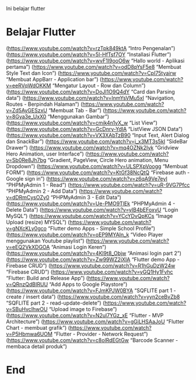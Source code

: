 Ini belajar flutter

# Belajar Flutter
(https://www.youtube.com/watch?v=rzTpk849ktA “Intro Pengenalan”)
(https://www.youtube.com/watch?v=5l-HfTsf7OY “Installasi Flutter”)
(https://www.youtube.com/watch?v=wvF1I9ooO6w “Hallo world - Aplikasi pertama”)
(https://www.youtube.com/watch?v=odD8pYsF5e8 “Membuat Style Text dan Icon”)
(https://www.youtube.com/watch?v=CpI75tyairw “Membuat AppBarr - Application bar”)
(https://www.youtube.com/watch?v=eeRVqWdOKKM “Mengatur Layout - Row dan Column”)
(https://www.youtube.com/watch?v=DoJI1O9Q4dY “Card dan Parsing data”)
(https://www.youtube.com/watch?v=InmYsVMu5xI “Navigation, Routes - Berpindah Halaman”)
(https://www.youtube.com/watch?v=Zd5AyGESzxU “Membuat Tab - Bar”)
(https://www.youtube.com/watch?v=8Gya3e_UxX0 “Menggunakan Gambar”)
(https://www.youtube.com/watch?v=cmik4n1vX_w “List View”)
(https://www.youtube.com/watch?v=GcDnry-YdIA “ListView JSON Data”)
(https://www.youtube.com/watch?v=VX3XAbTzB90 “Input Text, Alert Dialog dan SnackBar”)
(https://www.youtube.com/watch?v=j_x3MT3s5kI “SideBar Drawer”)
(https://www.youtube.com/watch?v=mq4OZNk2Iyk “Gridview Hero Animation, user Interface”)
(https://www.youtube.com/watch?v=Sb0Re8Jh7bg “Gradient, PageView, Circle Hero animation, Menu Dropdown”)
(https://www.youtube.com/watch?v=ULSPXpVoogg “Membuat FORM”)
(https://www.youtube.com/watch?v=KtGf38NcQtQ “Firebase auth - Google sign in”)
(https://www.youtube.com/watch?v=z6qA9Ve7eyI “PHPMyAdmin 1 - Read”)
(https://www.youtube.com/watch?v=uR-9VG7Pfcc “PHPMyAdmin 2 - Add Data”)
(https://www.youtube.com/watch?v=dDRmCysOZy0 “PHPMyAdmin 3 - Edit Data”)
(https://www.youtube.com/watch?v=Ue-PMO9TlEk “PHPMyAdmin 4 - Delete Data”)
(https://www.youtube.com/watch?v=yIB4bEFoxyU “Login MySQL”)
(https://www.youtube.com/watch?v=YCcYDvQpKCs “Image Upload (resize) MYSQL”)
(https://www.youtube.com/watch?v=gNXcKLy0gco “Flutter demo Apps - Simple School Profile”)
(https://www.youtube.com/watch?v=oEP9MYAIn_k “Video Player menggunakan Youtube playlist”)
(https://www.youtube.com/watch?v=eEQ2VkXDGOA “Animasi Login Keren”)
(https://www.youtube.com/watch?v=4Kl9t8_Objw “Animasi login part 2”)
(https://www.youtube.com/watch?v=Zw99WZ2jXIA “Flutter demo App - Firebase CRUD”)
(https://www.youtube.com/watch?v=R1hGuDzW24w “Firebase CRUD”)
(https://www.youtube.com/watch?v=yGQ1Hy1Fvhc “Flutter: Build and Release App”)
(https://www.youtube.com/watch?v=QRnzQdBIRUU “Add Apps to Google Playstore”)
(https://www.youtube.com/watch?v=FJmKPJW0BYA “SQFLITE part 1 - create / insert data”)
(https://www.youtube.com/watch?v=yyn2ceBvZb8 “SQFLITE part 2 - read-update-delete”)
(https://www.youtube.com/watch?v=SBuHvcIhwOU “Upload image to Firebase”)
(https://www.youtube.com/watch?v=N2ul7YGz_xE “Flutter - MVP Architecture”)
(https://www.youtube.com/watch?v=gGiLHSAaJoU “Flutter Chart - membuat grafik”)
(https://www.youtube.com/watch?v=P5Hbmwa6UOM “Flutter - Provider - Network Request”)
(https://www.youtube.com/watch?v=c8olRdEGtGw “Barcode Scanner - membaca detail produk”)

# End